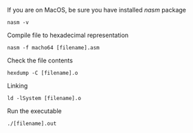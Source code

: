 If you are on MacOS, be sure you have installed _nasm_ package

```
nasm -v
```

Compile file to hexadecimal representation

```
nasm -f macho64 [filename].asm
```

Check the file contents

```
hexdump -C [filename].o
```

Linking

```
ld -lSystem [filename].o
```

Run the executable

```
./[filename].out
```
